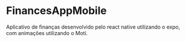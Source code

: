 # FinancesAppMobile
Aplicativo de finanças desenvolvido pelo react native utilizando o expo, com animações utilizando o Moti.
